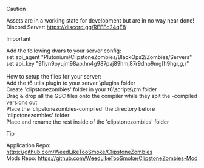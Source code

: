 > [!CAUTION]
> Assets are in a working state for development but are in no way near done!<br>
> Discord Server: https://discord.gg/REEEc24qE8

> [!IMPORTANT]
> Add the following dvars to your server config:<br>
> set api_agent "Plutonium/ClipstoneZombies/BlackOps2/Zombies/Servers"<br>
> set api_key "9fiyn9pyujm98ap,hn4g987paj89hm,87r9dhp9mg[h9hgr,g,r"<br><br>
> How to setup the files for your server:<br>
> Add the t6 utils plugin to your server \plugins folder<br>
> Create 'clipstonezombies' folder in your t6\scripts\zm folder<br>
> Drag & drop all the GSC files onto the compiler while they spit the -compiled versions out<br>
> Place the 'clipstonezombies-compiled' the directory before 'clipstonezombies' folder<br>
> Place and rename the rest inside of the 'clipstonezombies' folder

> [!TIP]
> Application Repo: https://github.com/WeedLikeTooSmoke/ClipstoneZombies<br>
> Mods Repo: https://github.com/WeedLikeTooSmoke/ClipstoneZombies-Mod